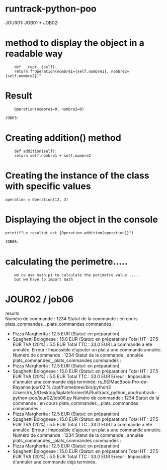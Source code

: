 # runtrack-python-poo

JOUR01:
    JOB01 + JOB02:
# method to display the object in a readable way
        def __repr__(self):
        return f"Operation(nombre1={self.nombre1}, nombre2={self.nombre2})"
# Result
        Operation(nombre1=0, nombre2=0)

    JOB03:
# Creating addition() method 
        def addition(self):
        return self.nombre1 + self.nombre2
# Creating the instance of the class with specific values
    operation = Operation(12, 3)
# Displaying the object in the console
    print(f"Le resultat est {Operation.addition(operation)}")

    JOB08:
# calculating the perimetre.....
        we ca use math.pi to calculate the perimetre value .....
        but we have to import math
        
# JOUR02 / job06
results   
Numéro de commande : 1234
Statut de la commande : en cours
plats_commandes__plats_commandes commandés :
  - Pizza Margherita : 12.5 EUR (Statut: en préparation)
  - Spaghetti Bolognese : 15.0 EUR (Statut: en préparation)
Total HT : 27.5 EUR
TVA (20%) : 5.5 EUR
Total TTC : 33.0 EUR
La commande a été annulée.
Erreur : Impossible d'ajouter un plat à une commande annulée.
Numéro de commande : 1234
Statut de la commande : annulée
plats_commandes__plats_commandes commandés :
  - Pizza Margherita : 12.5 EUR (Statut: en préparation)
  - Spaghetti Bolognese : 15.0 EUR (Statut: en préparation)
Total HT : 27.5 EUR
TVA (20%) : 5.5 EUR
Total TTC : 33.0 EUR
Erreur : Impossible d'annuler une commande déjà terminée.
rs_5@MacBook-Pro-de-Rayanne jour02 % /opt/homebrew/bin/python3 /Users/rs_5/Desktop/laplateforme/IA/Runtrack_python_poo/runtrack-python-poo/jour02/job06.py
Numéro de commande : 1234
Statut de la commande : en cours
plats_commandes__plats_commandes commandés :
  - Pizza Margherita : 12.5 EUR (Statut: en préparation)
  - Spaghetti Bolognese : 15.0 EUR (Statut: en préparation)
Total HT : 27.5 EUR
TVA (20%) : 5.5 EUR
Total TTC : 33.0 EUR
La commande a été annulée.
Erreur : Impossible d'ajouter un plat à une commande annulée.
Numéro de commande : 1234
Statut de la commande : annulée
plats_commandes__plats_commandes commandés :
  - Pizza Margherita : 12.5 EUR (Statut: en préparation)
  - Spaghetti Bolognese : 15.0 EUR (Statut: en préparation)
Total HT : 27.5 EUR
TVA (20%) : 5.5 EUR
Total TTC : 33.0 EUR
Erreur : Impossible d'annuler une commande déjà terminée.
